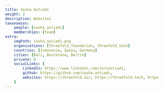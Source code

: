 ```yaml
---
title: Sasha Astiadi
weight: 2
description: Websites
taxonomies:
    people: [sasha_astiadi]
    memberships: [team]
extra:
    imgPath: sasha_astiadi.png
    organizations: [threefold_foundation, threefold_tech]
    countries: [Indonesia, Spain, Germany]
    cities: [Bali, Barcelona, Berlin]
    private: 0
    socialLinks: {
        LinkedIn: https://www.linkedin.com/in/sastiadi,
        github: https://github.com/sasha-astiadi,
        websites: https://threefold.io/, https://threefold.tech, https://sashaastiadi.com/,
    }
---
```


<!--

Sasha sees herself as a Human-centered product manager, researcher and UX Designer who puts the planet as her main mission. It is her duty and aspiration to define the ways humans relate to and interact with the world, how we can navigate space effectively, how we humans can connect to our planet better and create a better designed world, for you and me and for the future generations. Over the course of 6 years, she has successfully transformed herself from my previous expertise as a digital marketing consultant into becoming a product development consultant with strong emphasis in product management, human factors comprehension, and user experience. With her multilingual skills of Indonesian, English, Chinese, German and Spanish, she has delivered various digital projects from clients in different industries in Germany, China, Japan, Indonesia, Spain, and the USA, ranging from web and mobile apps interface design, to design system, corporate branding, and large-scale user experience researches and project management.

--!>